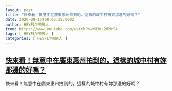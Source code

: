 ```yaml
---
layout: post
title: "快來看！無意中在廣東惠州拍到的，這樣的城中村有妳那邊的好嗎？"
date: 2020-09-15T08:06:35.000Z
author: HEYFLY嘿飛人
from: https://www.youtube.com/watch?v=WH3m-2ddrS4
tags: [ HEYFLY嘿飛人 ]
categories: [ HEYFLY嘿飛人 ]
---
```

<!--1600157195000-->
[快來看！無意中在廣東惠州拍到的，這樣的城中村有妳那邊的好嗎？](https://www.youtube.com/watch?v=WH3m-2ddrS4)
------

<div>
快來看！無意中在廣東惠州拍到的，這樣的城中村有妳那邊的好嗎？
</div>
